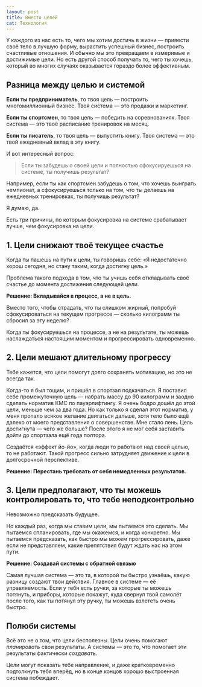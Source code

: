 ```yaml
---
layout: post
title: Вместо целей
cat: Технология
---
```


У каждого из нас есть то, чего мы хотим достичь в жизни — привести своё тело в лучшую форму, вырастить успешный бизнес, построить счастливые отношения. И обычно мы это превращаем в измеримые и достижимые цели. Но есть другой способ получать то, чего ты хочешь, который во многих случаях оказывается гораздо более эффективным.

## Разница между целью и системой

**Если ты предприниматель**, то твоя цель — построить многомиллионный бизнес. Твоя система — это продажи и маркетинг.

**Если ты спортсмен**, то твоя цель — победить на соревнованиях. Твоя система — это твоё расписание тренировок на месяц.

**Если ты писатель**, то твоя цель — выпустить книгу. Твоя система — это твой ежедневный вклад в эту книгу.

И вот интересный вопрос:

> Если ты забудешь о своей цели и полностью сфокусируешься на системе, ты получишь результат?

Например, если ты как спортсмен забудешь о том, что хочешь выиграть чемпионат, а сфокусируешься только на том, что ты делаешь на ежедневных тренировках, ты получишь результат?

Я думаю, да.

Есть три причины, по которым фокусировка на системе срабатывает лучше, чем фокусировка на цели.

## 1. Цели снижают твоё текущее счастье

Когда ты пашешь на пути к цели, ты говоришь себе: «Я недостаточно хорош сегодня, но стану таким, когда достигну цель.»

Проблема такого подхода в том, что ты учишь себя откладывать своё счастье до момента достижения следующей цели.

**Решение: Вкладывайся в процесс, а не в цель.**

Вместо того, чтобы страдать, что ты слишком жирный, попробуй сфокусироваться на текущем прогрессе — сколько килограмм ты сбросил за эту неделю?

Когда ты фокусируешься на процессе, а не на результате, ты можешь наслаждаться настоящим моментом и прогрессировать одновременно.

## 2. Цели мешают длительному прогрессу

Тебе кажется, что цели помогут долго сохранять мотивацию, но это не всегда так.

Когда-то я был тощим, и пришёл в спортзал подкачаться. Я поставил себе промежуточную цель — набрать массу до 90 килограмм и заодно сделать норматив КМС по пауэрлифтингу. Я очень бодро дошёл до этой цели, меньше чем за два года. Но как только я сделал этот норматив, у меня пропало всякое желание двигаться дальше, хотя тело было ещё далеко от моего представления о совершенстве. Мне стало лень. Цель достигнута — чего же больше? После этого я не мог себя заставить дойти до спортзала ещё года полтора.

Создаётся «эффект йо-йо», когда люди то работают над своей целью, то не работают. Такой прогресс сильно затрудняет движение к цели в долгосрочной перспективе.

**Решение: Перестань требовать от себя немедленных результатов.**

## 3. Цели предполагают, что ты можешь контролировать то, что тебе неподконтрольно

Невозможно предсказать будущее.

Но каждый раз, когда мы ставим цели, мы пытаемся это сделать. Мы пытаемся спланировать, где мы окажемся, и когда конкретно. Мы пытаемся предсказать, как быстро мы можем прогрессировать, даже если не представляем, какие препятствия будут ждать нас на этом пути.

**Решение: Создавай системы с обратной связью**

Самая лучшая система — это та, в которой ты быстро узнаёшь, какую разницу создают твои действия. Главное в системе — её управляемость. Если у тебя есть ручки, за которые ты можешь потянуть, и приборы, которые покажут, куда свернул твой самолёт после того, как ты потянул эту ручку, ты можешь взлететь очень быстро.

## Полюби системы

Всё это не о том, что цели бесполезны. Цели очень помогают _планировать_ свои результаты. А системы — это то, что помогает эти результаты фактически _создавать_.

Цели могут показать тебе направление, и даже кратковременно подтолкнуть тебя вперёд, но в конце концов хорошо выстроенная система побеждает.